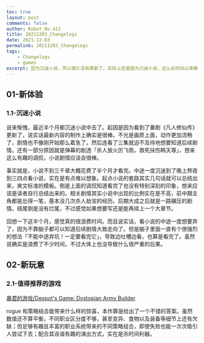 ```yaml
---
toc: true
layout: post
comments: false
author: Robot_No.412
title: 20211203_Changelogs
date: 2021-12-03
permalink: 20211203_Changelogs
tags: 
    - Changelogs
    - games
excerpt: 因为沉迷小说，所以很久没有更新了。实际上还是因为沉迷小说，这么长时间以来确实是没有什么值得更新的。不过倒是找到了一个值得推荐一二的游戏，勉强算是凑了一点东西出来。
---
```


## 01-新体验

### 1.1-沉迷小说

说来惭愧，最近半个月都沉迷小说中去了。起因是因为看到了番剧《凡人修仙传》更新了，说实话最新内容的制作上确实是很棒。不光是画质上面，动作更加流畅了，剧情也不像刚开始那么着急了。然后连看了三集就迫不及待地想要知道后续剧情。还有一部分原因就是弹幕的剧透「杀人放火厉飞雨，救死扶伤韩天尊」，想来这么有趣的调侃，小说剧情应该会很棒。

事实就是，小说不到三千章大概花费了半个月才看完。中途一度沉迷到了晚上熬夜到三四点看小说，实在是有点难以想象。起点小说的套路其实几句话就可以总结出来，爽文标准的模板。倒是上面的调侃知道看完了也没有特别深刻的印象，想来应该是读者自行总结出来的。相关剧情其实小说中出现的比例实在是不高，前中期主角都是怂得一笔，基本没几次杀人劫宝的经历。后期大成之后就是一路碾压的剧情。结尾倒是没有烂尾，不过感觉如果想要写还是能再续上一个大章节。

回想一下这半个月，感觉真的很浪费时间。而且说实话，看小说的中途一度想要弃了，因为不靠脑子都可以知道后续剧情大致走向了。但是脑子里面一直有个很强烈的想法「不能中途弃坑！一定要看完它」，导致边吐槽边看，也算是看完了。虽然说确实是浪费了不少时间，不过大体上也没导致什么很严重的后果。

## 02-新玩意

### 2.1-值得推荐的游戏

[暴君的游戏/Despot's Game: Dystopian Army Builder](https://store.steampowered.com/app/1227280/)

rogue 和策略结合能带来什么样的惊喜，本作算是给出了一个不错的答案。虽然数值还不算平衡，不同职业区分度不够，甚至变异、食物以及装备等细节上还有欠缺；但足够有趣且丰富的职业系统带来的不同策略组合，即使失败也能一次次吸引人尝试下去；配合其诙谐有趣的演出方式，实在是杀时间利器。